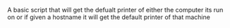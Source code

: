 A basic script that will get the defualt printer of either the computer its run on or if given a hostname it will get the default printer of that machine 